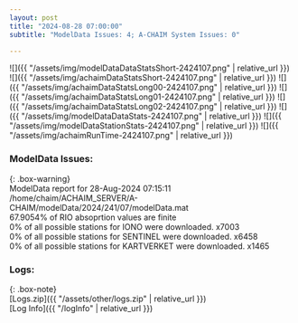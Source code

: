 ```yaml
---
layout: post
title: "2024-08-28 07:00:00"
subtitle: "ModelData Issues: 4; A-CHAIM System Issues: 0"

---
```


![]({{ "/assets/img/modelDataDataStatsShort-2424107.png" | relative_url }})
![]({{ "/assets/img/achaimDataStatsShort-2424107.png" | relative_url }})
![]({{ "/assets/img/achaimDataStatsLong00-2424107.png" | relative_url }})
![]({{ "/assets/img/achaimDataStatsLong01-2424107.png" | relative_url }})
![]({{ "/assets/img/achaimDataStatsLong02-2424107.png" | relative_url }})
![]({{ "/assets/img/modelDataDataStats-2424107.png" | relative_url }})
![]({{ "/assets/img/modelDataStationStats-2424107.png" | relative_url }})
![]({{ "/assets/img/achaimRunTime-2424107.png" | relative_url }})


### ModelData Issues:  
  
{: .box-warning}  
 ModelData report for 28-Aug-2024 07:15:11   
 /home/chaim/ACHAIM_SERVER/A-CHAIM/modelData/2024/241/07/modelData.mat   
 67.9054% of RIO absoprtion values are finite   
 0% of all possible stations for IONO were downloaded. x7003   
 0% of all possible stations for SENTINEL were downloaded. x6458   
 0% of all possible stations for KARTVERKET were downloaded. x1465   
  


### Logs:  
  
{: .box-note}  
[Logs.zip]({{ "/assets/other/logs.zip" | relative_url }})  
[Log Info]({{ "/logInfo" | relative_url }})  

